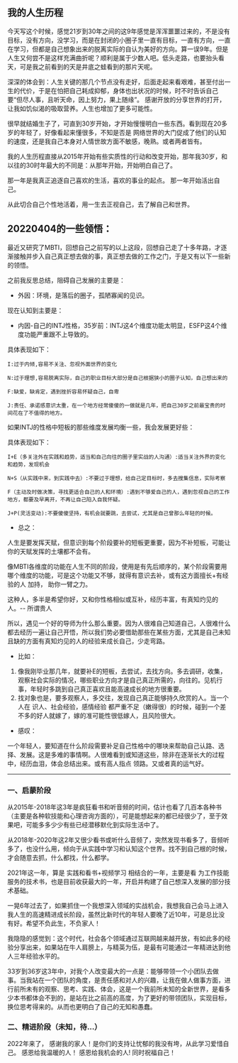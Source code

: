 

## 我的人生历程
今天写这个时候，感觉21岁到30年之间的这9年感觉是浑浑噩噩过来的，不是没有目标，没有方向，没学习，而是在封闭的小圈子里一直有目标，一直有方向，一直在学习，但都是自己想象出来的脱离实际的自认为美好的方向。算一误9年。但是人生又何尝不是这样充满曲折呢？顺利是属于少数人吧。低头走路，也要抬头看天，可是我之前看到的天是井底之蛙看到的那片天呢。

深深的体会到：人生关键的那几个节点没有走好，后面走起来看艰难，甚至付出一生的代价，于是在怕把自己耗成抑郁，身体也出状况的时候，时不时告诉自己要“但尽人事，且听天命，因上努力，果上随缘”。
感谢开放的分享世界的打开，让我如饥似渴的吸取营养。人生也增加了更多可能性。

很早就结婚生子了，可直到30岁开始，才开始慢慢明白一些东西。看到现在20多岁的年轻了，好像看起来懂很多，不知是否是 网络世界的大门促成了他们的认知的速度，还是我自己本身对人情世故方面不敏感，晚熟。或者两者皆有。

我的人生历程直接从2015年开始有些实质性的行动和改变开始，那年我30岁，和以往的30时年最大的不同是：从那年开始，开始明白自己了。

  那一年是我真正追逐自己喜欢的生活，喜欢的事业的起点。
  那一年开始活出自己。

从此切合自己个性地活着，用一生去正视自己，去了解自己和世界。


20220404的一些领悟：
---

最近又研究了MBTI，回想自己之前写的以上这段，回想自己走了十多年路，才逐渐接触并步入自己真正想去做的事，真正想去做的工作之门，于是又有以下一些新的领悟。

之前我反思总结，阻碍自己发展的主要是：

- 外因：环境，是落后的圈子，孤陋寡闻的见识。

现在认知到主要是：

- 内因-自己的INTJ性格，35岁前：INTJ这4个维度功能太明显，ESFP这4个维度功能严重跟不上导致的。

具体表现如下：
```
I:过于内倾,容易不关注、忽视外面世界的变化 

N:过于理想,容易脱离实际，自己的职业目标大部分是自己根据狭小的圈子认知，自己想出来的

F:缺爱，缺肯定，遇到挫折容易怀疑自己，自卑

J:责任、承诺感意识太重，在一个地方经常傻傻的一做就是几年，把自己30岁之前最宝贵的时间花在了不值得的地方。
```
如果INTJ的性格中短板的那些维度发展均衡一些，我会发展更好些：

具体表现如下：
```
I+E（多关注外在实践和趋势，适当和自己向往的圈子里实战的人沟通）:适当关注外界的变化和趋势，发现机会

N+S（从实践中来，到实践中去）:不要过于理想，给自己定目标时，多去搜集信息，实际考察

F（主动及时做决策，寻找更适合自己的人和环境）:遇到不够爱自己的人，遇到忽视自己的工作地方，都要及早离开，不再让自己陷入自我怀疑。

J+P(灵活变动):不要傻傻坚持，有机会就要跳，去尝试，尤其是自己曾那么年轻的时候。
```
- 总之：

人生是要发挥天赋，但意识到每个阶段要补的短板更重要，因为不补短板，可能让你的天赋发挥的土壤都不会有。

像MBTI各维度的功能在人生不同的阶段，使用是有先后顺序的，某个阶段需要用哪个维度的功能，可是这个功能又不够，就得有意识去补，或有这方面擅长+有经验的人 加持， 助你一臂之力。

这种人，多半是希望你好，又和你性格相似或互补，经历丰富，有真知灼见的人。-- 所谓贵人

所以，遇见一个好的导师为什么那么重要。因为人很难自己知道自己，人很难什么都去经历一遍让自己开悟，所以我们势必要借助那些在某些方面，尤其是自己未知且缺的方面有真知灼见的人的经验来成长自己，少走弯路。

- 比如：

1. 像我刚毕业那几年，就要补E的短板，去尝试，去找方向。多去调研，收集，观察社会实际的情况，哪些职业方向才是自己真正所需的，向往的。见机行事，年轻时多跳到自己真正喜欢且能高速成长的地方很重要。
2. 找对象也是，要多观察人，多交往，发现自己真正能够持久欣赏的人。当一个人在 识人、社会经验，感情经验 都严重不足（嫩得很）的时候，碰到一个差不多的好人就嫁了，嫁的准可能性很低嫁人，且风险很大。

- 感叹：

一个年轻人，要知道在什么阶段需要补足自己性格中的哪块来帮助自己认路、选择、发展。这是多难的事情啊。人很难看到或知道这些，除非在逐渐长大的过程中，经历血泪，体会总结出来。或有高人指点 
领路。又或者真的运气好。

---



### 一、启蒙阶段
从2015年-2018年这3年是疯狂看书和听音频的时间，估计也看了几百本各种书（主要是各种软技能和心理咨询方面的），可是能想起来的都已经很少了，至于效果吧，可能多多少少有些已经潜移默化到实际生活中了。

从2018年-2020年这2年又很少看书或听什么音频了，突然发现书看多了，音频听多了，也没什么用，倾向于从实践中学习和认知这个世界。找不到自己根的时候，才会随意去抓，什么都找，什么都学。

2021年这一年，算是 实践和看书+视频学习 相结合的一年，主要是看 为工作技能服务的技术书，也是目前收获最大的一年，开启并构建了自己想深入发展的部分技术基础。

一晃6年过去了，如果抓住一个我想深入领域的实战机会，我想我自己会马上进入我人生的高速精进成长阶段，虽然比新时代的年轻人要晚了近10年，可是总比没有好。希望不负此生，不负家人！

我隐隐的感觉到：这个时代，社会各个领域通过互联网越来越开放，有如此多的经验分享出来，如果站在牛人肩膀上，与精英为伍，是最有可能通过一年精进达到他人三年经验水平的。

33岁到36岁这3年中，对我个人改变最大的一点是：能够带领一个小团队去做事。当我站在一个团队的角度，是责任感和对人的兴趣，让我在做人做事方面，进行前所未有的观察、思考、实践、体会，这是一个我前所未知的全新世界，是看多少本书都体会不到的，是站在比之前高的高度，为了更好的带领团队，实现目标，换位思考得来的。从而也更明白了自己的无知和愚蠢。


### 二、精进阶段（未知，待...）
2022年来了， 感谢我的家人！是你们的支持让忧郁的我没有垮，从此学习爱惜自己。 感恩给我温暖的人！ 感恩给我机会的人! 同时祝福自己！
